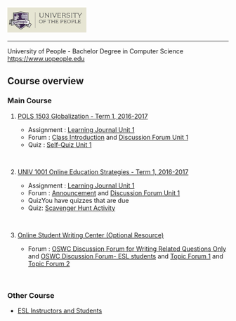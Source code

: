 # <img src='figure/UoP-logo.jpg' width='180' align='center' valign='middle'>

---

University of People - Bachelor Degree in Computer Science https://www.uopeople.edu

## Course overview

### Main Course

1. [POLS 1503 Globalization - Term 1, 2016-2017](http://my.uopeople.edu/course/view.php?id=1526)

    - Assignment : [Learning Journal Unit 1](http://my.uopeople.edu/mod/assign/view.php?id=94659)
    - Forum : [Class Introduction](http://my.uopeople.edu/mod/forum/view.php?f=16485) and [Discussion Forum Unit 1](http://my.uopeople.edu/mod/forum/view.php?f=16489)
    - Quiz : [Self-Quiz Unit 1](http://my.uopeople.edu/mod/quiz/view.php?id=94660)

<br>

2. [UNIV 1001 Online Education Strategies - Term 1, 2016-2017](http://my.uopeople.edu/course/view.php?id=1530)

    - Assignment : [Learning Journal Unit 1](http://my.uopeople.edu/mod/assign/view.php?id=94826)
    - Forum : [Announcement](http://my.uopeople.edu/mod/forum/view.php?f=16525) and [Discussion Forum Unit 1](http://my.uopeople.edu/mod/forum/view.php?f=16527)
    - QuizYou have quizzes that are due
    - Quiz: [Scavenger Hunt Activity](http://my.uopeople.edu/mod/quiz/view.php?id=94827)

<br>

3. [Online Student Writing Center (Optional Resource)](http://my.uopeople.edu/course/view.php?id=770)

    - Forum : [OSWC Discussion Forum for Writing Related Questions Only](http://my.uopeople.edu/mod/forum/view.php?f=8519) and [OSWC Discussion Forum- ESL students](http://my.uopeople.edu/mod/forum/view.php?f=8520) and [Topic Forum 1](http://my.uopeople.edu/mod/forum/view.php?f=8579) and [Topic Forum 2](http://my.uopeople.edu/mod/forum/view.php?f=8581)

<br>

### Other Course

  - [ESL Instructors and Students](https://owl.english.purdue.edu/owl/resource/678/01/)

